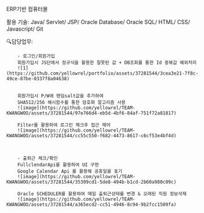 ERP기반 컴퓨터몰

활용 기술:
Java/ Servlet/ JSP/ Oracle Database/ Oracle SQL/ HTML/ CSS/ Javascript/ Git


🔍담당업무: 
        
        - 로그인/회원가입
        회원가입시 JS단에서 정규식을 활용한 잘못된 값 + DB조회를 통한 Id 중복값 예외처리
        ![1](https://github.com/yellowrel/portfolio/assets/37281544/3cea3e21-7f8c-49ce-87be-0337f8a04638)
    
    
        회원가입시 P/W에 랜덤salt값을 추가하여 
        SHA512/256 해시함수를 통한 암호화 알고리즘 사용
        ![image](https://github.com/yellowrel/TEAM-KWANGWOO/assets/37281544/97e766d4-eb5d-4bf6-84af-751f72a81817)
        
        Filter를 활용하여 로그인 체크후 접근 제어
        ![image](https://github.com/yellowrel/TEAM-KWANGWOO/assets/37281544/cc55c550-f682-4473-8617-c6cf53e4bf4d)
    
    
        
        - 출퇴근 체크/확인
        FullclendarApi를 활용하여 UI 구현
        Google Calendar Api 를 활용해 공휴일을 표기
        ![image](https://github.com/yellowrel/TEAM-KWANGWOO/assets/37281544/35309cd1-5de8-494b-b1cd-2b60a980c09c)
    
        Oracle SCHEDULER를 활용하여 매일 출퇴근상태를 변경 & 오래된 직원 정보삭제
        ![image](https://github.com/yellowrel/TEAM-KWANGWOO/assets/37281544/a365ecd2-cc51-4946-8c94-9b2fcc1509fa)


        
    
